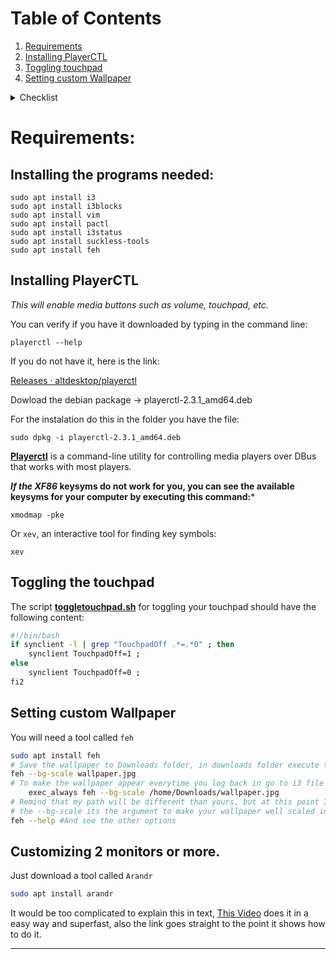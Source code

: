 # Table of Contents
1. [Requirements](#Requirements)
2. [Installing PlayerCTL](#Installing-Player-CTL)
3. [Toggling touchpad](#Toggling-the-touchpad)
4. [Setting custom Wallpaper](#Setting-custom-Wallpaper)

<details><summary>Checklist</summary>
<p>

> Come back to this checklist below after you have installed all the requirement items

 - [ ] Install all the requirements
 - [ ] Make a folder inside your Downloads folder called Wallpapers
 - [ ] Modify the path for the `feh` application in the configs folder
 - [ ] Place the shellscript of the [TouchpadToggler](#Toggling-the-touchpad) In home/user/.config/i3. Also change it in the i3 config archive.
</p>
</details>

# Requirements:

## Installing the programs needed:

```
sudo apt install i3
sudo apt install i3blocks
sudo apt install vim
sudo apt install pactl
sudo apt install i3status 
sudo apt install suckless-tools
sudo apt install feh
```

## Installing PlayerCTL
 *This will enable media buttons such as volume, touchpad, etc.*
 
 You can verify if you have it downloaded by typing in the command line:  
```
playerctl --help
```
If you do not have it, here is the link:

[Releases · altdesktop/playerctl](https://github.com/altdesktop/playerctl/releases)

Dowload the debian package → playerctl-2.3.1_amd64.deb

For the instalation do this in the folder you have the file: 
```
sudo dpkg -i playerctl-2.3.1_amd64.deb
```
  **[Playerctl](https://github.com/acrisci/playerctl)** is a command-line utility for controlling media players over DBus that works with most players.

*****If the XF86* keysyms do not work for you, you can see the available keysyms for your computer by executing this command:*****

`xmodmap -pke`

Or `xev`, an interactive tool for finding key symbols:

`xev`

## Toggling the touchpad
The script **[toggletouchpad.sh](http://toggletouchpad.sh)** for toggling your touchpad should have the following content:

```bash
#!/bin/bash
if synclient -l | grep "TouchpadOff .*=.*0" ; then
    synclient TouchpadOff=1 ;
else
    synclient TouchpadOff=0 ;
fi2
```

## Setting custom Wallpaper

You will need a tool called `feh`

```bash
sudo apt install feh
# Save the wallpaper to Downloads folder, in downloads folder execute the command to see the wallpaper:
feh --bg-scale wallpaper.jpg
# To make the wallpaper appear everytime you log back in go to i3 file configuration and:
	exec_always feh --bg-scale /home/Downloads/wallpaper.jpg
# Remind that my path will be different than yours, but at this point I dont think I need to tell you this xD
# the --bg-scale its the argument to make your wallpaper well scaled in your pc. its not the only parameter, you can do a:
feh --help #And see the other options
```

## Customizing 2 monitors or more.

Just download a tool called `Arandr`

```bash
sudo apt install arandr
```
It would be too complicated to explain this in text, [This Video](https://youtu.be/8-S0cWnLBKg?t=921) does it in a easy way and superfast, also the link goes straight to the point it shows how to do it.

---
